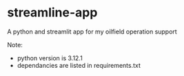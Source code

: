 # streamline-app
A python and streamlit app for my oilfield operation support 

Note: 
- python version is 3.12.1
- dependancies are listed in requirements.txt
